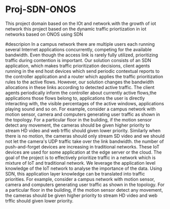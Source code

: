 # Proj-SDN-ONOS
This project domain based on the IOt and network.with the growth of iot network this project based on the dynamic traffic priortization in iot networks based on ONOS using SDN

#descripion
  In a campus network there are multiple users each running several Internet applications concurrently, competing for the available bandwidth. Even though the access link is rarely fully utilized, prioritizing traffic during contention is important. Our solution consists of an SDN application, which makes traffic prioritization decisions, client agents running in the end host devices which send periodic contextual reports to the controller application and a router which applies the traffic prioritization rules to the active flows. However, our solution changes the bandwidth allocations in these links according to detected active traffic. The client agents periodically inform the controller about currently active flows,the applications those flows belong to, applications the user is  directly interacting with, the visible percentages of the active windows, applications playing sound and so on. For example, consider a campus network with motion sensor, camera and computers generating user traffic as shown in the topology. For a particular floor in the building, if the motion sensor detect any movement, the cameras should be given higher priority to stream HD video and web trffic should given lower priority. Similarly when there is no motion, the cameras should only stream SD video and we should not let the camera's UDP traffic take over the link bandwidth.  the number of push-and-forget devices are increasing in traditional networks. These IoT devices are used for some application at the edge server or the cloud. The goal of the project is to effectively prioritize traffic in a network which is mixture of IoT and traditional network. We leverage the application level knowledge of the IoT network to analyse the importance of the data. Using SDN, this application layer knowledge can be translated into traffic priorities. 
For example, consider a campus network with motion sensor, camera and computers generating user traffic as shown in the topology. For a particular floor in the building, if the motion sensor detect any movement, the cameras should be given higher priority to stream HD video and web trffic should given lower priority.  
